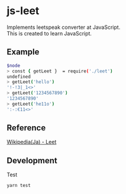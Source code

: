 # js-leet
Implements leetspeak converter at JavaScript. <br>
This is created to learn JavaScript.

## Example

```bash
$node
> const { getLeet }  = require('./leet')
undefined
> getLeet('hello')
'!-!3|_1<>'
> getLeet('1234567890')
'1234567890'
> getLeet('he11o')
':-:€11<>'
```



## Reference

[Wikipedia(Ja) - Leet](https://ja.wikipedia.org/wiki/Leet)



## Development

Test

```bash
yarn test
```

